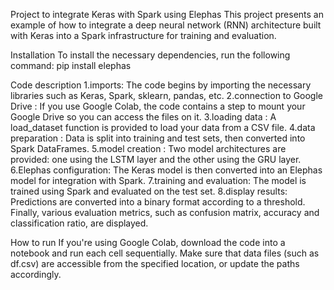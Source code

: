 Project to integrate Keras with Spark using Elephas
This project presents an example of how to integrate a deep neural network (RNN) architecture built with Keras into a Spark infrastructure for training and evaluation.


Installation
To install the necessary dependencies, run the following command:
pip install elephas

Code description
1.imports:
The code begins by importing the necessary libraries such as Keras, Spark, sklearn, pandas, etc.
2.connection to Google Drive :
If you use Google Colab, the code contains a step to mount your Google Drive so you can access the files on it.
3.loading data :
A load_dataset function is provided to load your data from a CSV file. 
4.data preparation :
Data is split into training and test sets, then converted into Spark DataFrames.
5.model creation :
Two model architectures are provided: one using the LSTM layer and the other using the GRU layer.
6.Elephas configuration:
The Keras model is then converted into an Elephas model for integration with Spark.
7.training and evaluation:
The model is trained using Spark and evaluated on the test set.
8.display results:
Predictions are converted into a binary format according to a threshold. Finally, various evaluation metrics, such as confusion matrix, accuracy and classification ratio, are displayed.

How to run
If you're using Google Colab, download the code into a notebook and run each cell sequentially.
Make sure that data files (such as df.csv) are accessible from the specified location, or update the paths accordingly.
